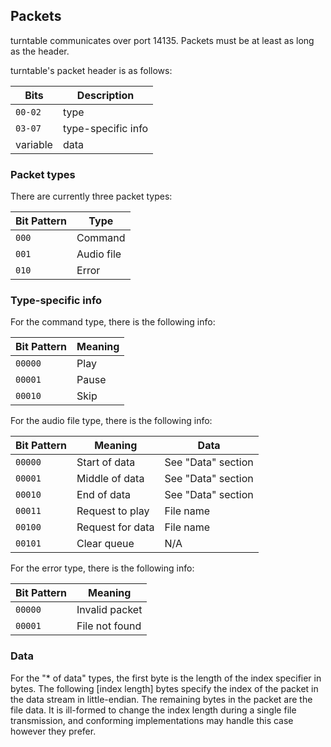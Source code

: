 ## Packets
turntable communicates over port 14135. Packets must be at least as long as the header.

turntable's packet header is as follows:

| Bits     | Description        |
|----------|--------------------|
| `00-02`  | type               |
| `03-07`  | type-specific info |
| variable | data               |

### Packet types
There are currently three packet types:

| Bit Pattern | Type       |
|-------------|------------|
| `000`       | Command    |
| `001`       | Audio file |
| `010`       | Error      |

### Type-specific info
For the command type, there is the following info:

| Bit Pattern | Meaning |
|-------------|---------|
| `00000`     | Play    |
| `00001`     | Pause   |
| `00010`     | Skip    |

For the audio file type, there is the following info:

| Bit Pattern | Meaning          | Data               |
|-------------|------------------|--------------------|
| `00000`     | Start of data    | See "Data" section |
| `00001`     | Middle of data   | See "Data" section |
| `00010`     | End of data      | See "Data" section |
| `00011`     | Request to play  | File name          |
| `00100`     | Request for data | File name          |
| `00101`     | Clear queue      | N/A                |

For the error type, there is the following info:

| Bit Pattern | Meaning        |
|-------------|----------------|
| `00000`     | Invalid packet |
| `00001`     | File not found |

### Data
For the "\* of data" types, the first byte is the length of the index specifier in bytes.
The following [index length] bytes specify the index of the packet in the data stream in little-endian.
The remaining bytes in the packet are the file data.
It is ill-formed to change the index length during a single file transmission, and conforming implementations
may handle this case however they prefer.
